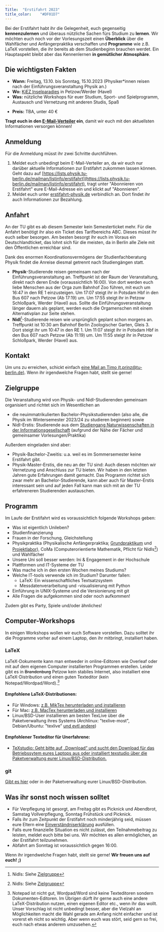 ```yaml
---
Title:	"Erstifahrt 2023"
title_color:	"#DF01D7"
---
```


Bei der Erstifahrt habt ihr die Gelegenheit, euch gegenseitig **kennenzulernen** und überaus nützliche Sachen fürs Studium zu **lernen**. Wir möchten euch noch vor der Vorlesungszeit einen **Überblick** über die Wahlfächer und Anfängerpraktika verschaffen und **Programme** wie z.B. LaTeX vorstellen, die ihr  bereits ab dem Studienbeginn brauchen werdet. Ein Hauptaspekt bleibt aber das Kennenlernen **in gemütlicher Atmosphäre**.

## Die wichtigsten Fakten
* **Wann:** Freitag, 13.10. bis Sonntag, 15.10.2023 (Physiker\*innen reisen nach der Einführungsveranstaltung Physik an.)
* **Wo:** [KiEZ Inselparadies](https://inselparadies-petzow.de/unser-kiez/lageplan) in Petzow/Werder (Havel)
* **Was:** nützliche Workshops für euer Studium, Sport- und Spielprogramm, Austausch und Vernetzung mit anderen Studis, Spaß
<!-- * **Wie:** Schnelltest bei Anreise, Masken im Innenraum empfohlen -->
* **Preis:** TBA, unter 40 €

**Tragt euch in den [E-Mail-Verteiler](https://lists.physik.tu-berlin.de/mailman/listinfo/erstifahrt) ein**, damit wir euch mit den aktuellsten Informationen versorgen können!


## Anmeldung

Für die Anmeldung müsst ihr zwei Schritte durchführen.

1. Meldet euch unbedingt beim E-Mail-Verteiler an, da wir euch nur darüber aktuelle Informationen zur Erstifahrt zukommen lassen können. Geht dazu auf [https://lists.physik.tu-berlin.de/mailman/listinfo/erstifahrt](https://lists.physik.tu-berlin.de/mailman/listinfo/erstifahrt), tragt unter "Abonnieren von Erstifahrt" eure E-Mail-Adresse ein und klickt auf "Abonnieren".
2. Meldet euch unter [erstifahrt-physik.de](https://erstifahrt-physik.de) verbindlich an. Dort findet ihr auch Informationen zur Bezahlung.

## Anfahrt

An der TU gibt es ab diesem Semester kein Semesterticket mehr. Für die Anfahrt benötigt ihr also ein Ticket des Tarifbereichs ABC. Dieses müsst ihr euch selber besorgen. Am besten besorgt ihr euch im Voraus ein Deutschlandticket, das lohnt sich für die meisten, da in Berlin alle Ziele mit den Öffentlichen erreichbar sind.

Dank des enormen Koordinationsvermögens der Studienfachberatung Physik findet die Anreise diesmal getrennt nach Studiengängen statt.

* **Physik**-Studierende reisen gemeinsam nach der Einführungsveranstaltung an. Treffpunkt ist der Raum der Veranstaltung, direkt nach deren Ende (voraussichtlich 16:00). Von dort werden euch liebe Menschen aus der Orga zum Bahnhof Zoo führen, mit euch um 16:47 in den RE 1 einzusteigen. Um 17:07 steigt ihr in Potsdam Hbf in den Bus 607 nach Petzow (Ab 17:19) um. Um 17:55 steigt ihr in Petzow Schloßpark, Werder (Havel) aus. Sollte die Einführungsveranstaltung länger dauern als geplant, werden euch die Orgamenschen mit einem Alternativplan zur Seite stehen.
* **NidI**[^2]-Studierende reisen wie ursprünglich geplant schon morgens an. Treffpunkt ist 10:30 am Bahnhof Berlin Zoologischer Garten, Gleis 3. Dort steigt ihr um 10:47 in den RE 1. Um 11:07 steigt ihr in Potsdam Hbf in den Bus 607 nach Petzow (Ab 11:19) um. Um 11:55 steigt ihr in Petzow Schloßpark, Werder (Havel) aus.

<!-- ### Fahrradtour
Für die Sportbegeisterten unter euch gibt es eine Fahrradgruppe, die ab Ostkreuz ca. 20 km mit dem Fahrrad zum Jugenddorf fährt. Treffpunkt dafür ist Freitag, 10:00 am S-Bahnhof Ostkreuz, Südausgang ([Karte](https://www.openstreetmap.org/node/8625046373)). Falls ihr dort mitfahren wollt, kreuzt bei der Anmeldung das entsprechende Feld an. -->

## Kontakt
Um uns zu erreichen, schickt einfach [eine Mail an Timo (t.prinz@tu-berlin.de)](mailto:t.prinz@tu-berlin.de).
Wenn ihr irgendwelche Fragen habt, stellt sie gerne!

## Zielgruppe
Die Veranstaltung wird von Physik- und NidI-Studierenden gemeinsam organisiert und richtet sich im Wesentlichen an

* die neuimmatrikulierten Bachelor-Physikstudierenden (also alle, die Physik im Wintersemester 2023/24 zu studieren beginnen) sowie
* NidI-Erstis: Studierende aus dem [Studiengang Naturwissenschaften in der Informationsgesellschaft](https://www.tu.berlin/innocampus/nidi "NidI") (aufgrund der Nähe der Fächer und gemeinsamer Vorlesungen/Praktika)

Außerdem eingeladen sind aber:

* Physik-Bachelor-Zweitis: u.a. weil es im Sommersemester keine Erstifahrt gibt.
* Physik-Master-Erstis, die neu an der TU sind: Auch diesen möchten wir Vernetzung und Anschluss zur TU bieten. Wir haben in den letzten Jahren gute Erfahrungen damit gemacht. Das Programm richtet sich zwar mehr an Bachelor-Studierende, kann aber auch für Master-Erstis interessant sein und auf jeden Fall kann man sich mit an der TU erfahreneren Studierenden austauschen.

## Programm
Im Laufe der Erstifahrt wird es voraussichtlich folgende Workshops geben:

* Was ist eigentlich Unileben?
* Studienfinanzierung
* Frauen in der Forschung, Gleichstellung
* Physikpraktika (Physikalische Anfängerpraktika; [Grundpraktikum](http://www.ioap.tu-berlin.de/grundpraktikum/) und [Projektlabor](http://www.pl-physik.tu-berlin.de/menue/home/)), CoMa (Computerorientierte Mathematik, Pflicht für NidIs[^2]) und Wahlfächer
* Unsere Uni soll besser werden: Ini & Engagement in der Hochschule
* Plattformen und IT-Systeme der TU
* Was mache ich in den ersten Wochen meines Studiums?
* Welche IT-tools verwende ich im Studium? Darunter fallen:
  * LaTeX: Ein wissenschaftliches Textsatzsystem
  * Messdatenverarbeitung und -visualisierung mit Python
* Einführung in UNIX-Systeme und die Versionierung mit git
* Alle Fragen die aufgekommen sind oder noch aufkommen!

Zudem gibt es Party, Spiele und/oder ähnliches!

## Computer-Workshops
In einigen Workshops wollen wir euch Software vorstellen. Dazu solltet ihr die Programme vorher auf einem Laptop, den ihr mitbringt, installiert haben.

### LaTeX
LaTeX-Dokumente kann man entweder in online-Editoren wie Overleaf oder mit auf dem eigenen Computer installierten Programmen erstellen. Leider gibt es in ~~Brandenburg~~ Petzow kein stabiles Internet, also <!--[legt euch einen Overleaf-Account an](https://de.overleaf.com/project) **und/oder**--> installiert eine LaTeX-Distribution und einen guten Texteditor (kein Notepad/Wordpad/Word).[^3]

#### Empfohlene LaTeX-Distributionen:
* Für Windows: [z.B. MikTex herunterladen und installieren](http://miktex.org/download "MikTex") 
* Für Mac: [z.B. MacTex herunterladen und installieren](https://tug.org/mactex/mactex-download.html "MacTex")
* Linux/BSD-User installieren am besten TexLive über die Paketverwaltung ihres Systems (Archlinux: "texlive-most", Debian/Ubuntu: "texlive" [und evtl andere](https://packages.debian.org/search?keywords=texlive))

#### Empfohlener Texteditor für Unerfahrene:
* [TeXstudio: Geht bitte auf „Download“ und sucht den Download für das Betriebssytem eures Laptops aus oder installiert texstudio über die Paketverwaltung eurer Linux/BSD-Distribution.](http://www.texstudio.org "TeXstudio")

[^3]: Notepad ist nicht gut, Wordpad/Word sind keine Texteditoren sondern Dokumenten-Editoren. Im Übrigen dürft ihr gerne auch eine andere LaTeX-Distribution nutzen, einen eigenen Editor etc., wenn ihr das wollt. Unser Vorschlag ist nicht unbedingt besser, aber die Vielzahl an Möglichkeiten macht die Wahl gerade am Anfang nicht einfacher und ist vorerst eh nicht so wichtig. Aber wenn euch was stört, seid gern so frei, euch nach etwas anderem umzusehen.

### git
[Gibt es hier](https://git-scm.com/downloads "git Download-Seite") oder in der Paketverwaltung eurer Linux/BSD-Distribution.

## Was ihr sonst noch wissen solltet
* Für Verpflegung ist gesorgt, am Freitag gibt es Picknick und Abendbrot, Samstag Vollverpflegung, Sonntag Frühstück und Picknick.
* Falls ihr zum Zeitpunkt der Erstifahrt noch minderjährig seid, müssen eure Eltern eine [Einverständniserklärung](https://erstifahrt-physik.de/einverst%C3%A4ndnis.pdf) ausfüllen.
* Falls eure finanzielle Situation es nicht zulässt, den Teilnahmebeitrag zu leisten, meldet euch bitte bei uns. Wir möchten es allen ermöglichen, an der Erstifahrt teilzunehmen.
* Abfahrt am Sonntag ist voraussichtlich gegen 16:00.

[^2]: NidIs: Siehe [Zielgruppe](#Zielgruppe "Zielgruppe")

Wenn ihr irgendwelche Fragen habt, stellt sie gerne!
**Wir freuen uns auf euch! ;)**